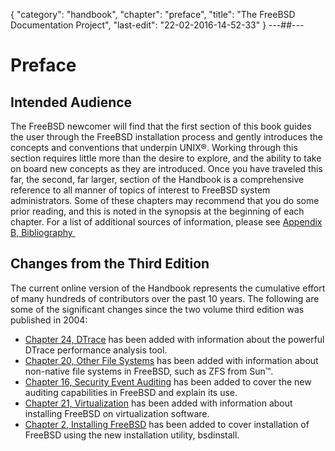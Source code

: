 {
	"category": "handbook",
	"chapter": "preface",
	"title": "The FreeBSD Documentation Project",
	"last-edit": "22-02-2016-14-52-33"
}
---##---
# Preface
## Intended Audience
The FreeBSD newcomer will find that the first section of this book guides the user through the FreeBSD installation process and gently introduces the concepts and conventions that underpin UNIX®. Working through this section requires little more than the desire to explore, and the ability to take on board new concepts as they are introduced.
Once you have traveled this far, the second, far larger, section of the Handbook is a comprehensive reference to all manner of topics of interest to FreeBSD system administrators. Some of these chapters may recommend that you do some prior reading, and this is noted in the synopsis at the beginning of each chapter.
For a list of additional sources of information, please see [Appendix B, Bibliography ](#bibliography "Appendix B, Bibliography")

## Changes from the Third Edition
The current online version of the Handbook represents the cumulative effort of many hundreds of contributors over the past 10 years. The following are some of the significant changes since the two volume third edition was published in 2004:

* [Chapter 24, DTrace](#dtrace-synopsis "DTrace Synopsis") has been added with information about the powerful DTrace performance analysis tool.
* [Chapter 20, Other File Systems](#filesystems "Other File Systems Synopsis") has been added with information about non-native file systems in FreeBSD, such as ZFS from Sun™.
* [Chapter 16, Security Event Auditing](#audit-synopsis "Security Even Auditing Synopsis") has been added to cover the new auditing capabilities in FreeBSD and explain its use.
* [Chapter 21, Virtualization](#virtualization-synopsis "Virtualization Synopsis") has been added with information about installing FreeBSD on virtualization software.
* [Chapter 2, Installing FreeBSD](#bsdinstall-synopsis "Installing FreeBSD Synopsis") has been added to cover installation of FreeBSD using the new installation utility, bsdinstall.
